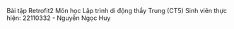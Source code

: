Bài tập Retrofit2 
Môn học Lập trình di động thầy Trung (CT5)
Sinh viên thực hiện: 22110332 - Nguyễn Ngọc Huy
